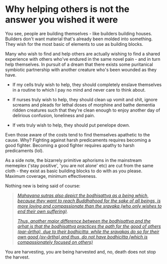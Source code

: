 # Why helping others is not the answer you wished it were

You see, people are building themselves - like builders building houses. Builders don't want material that's already been molded into something. They wish for the most basic of elements to use as building blocks. 

Many who wish to find and help others are actually wishing to find a shared experience with others who've endured in the same novel pain - and in turn help themselves. In pursuit of a dream that there exists some puritanical symbiotic partnership with another creature who's been wounded as they have.

 - If my cells truly wish to help, they should completely enslave themselves in a routine to which I pay no mind and never care to think about.  

 - If nurses truly wish to help, they should clean up vomit and shit, ignore screams and pleads for lethal doses of morphine and bathe dementia ridden creatures such that they're clean enough to enjoy another day of delirious confusion, loneliness and pain.  

 - If vets truly wish to help, they should put penelope down.  


Even those aware of the costs tend to find themselves apathetic to the cause. Why? Fighting against harsh predicaments requires becoming a good fighter. Becoming a good fighter requires apathy to harsh predicaments (lol).

As a side note, the bizarrely primitive aphorisms in the mainstream memeplex ('stay positive', 'you are not alone' etc) are cut from the same cloth - they exist as basic building blocks to do with as you please. Maximum coverage, minimum effectiveness. 

Nothing new is being said of course:

> [*Mahayana sutras also depict the bodhisattva as a being which, because they want to reach Buddhahood for the sake of all beings, is more loving and compassionate than the sravaka (who only wishes to end their own suffering)*](https://en.wikipedia.org/wiki/Bodhisattva). 
>
> [*Thus, another major difference between the bodhisattva and the arhat is that the bodhisattva practices the path for the good of others (par-ārtha), due to their bodhicitta, while the sravakas do so for their own good (sv-ārtha) and thus, do not have bodhicitta (which is compassionately focused on others)*](https://en.wikipedia.org/wiki/Bodhisattva)


You are harvesting, you are being harvested and, no, death does not stop the harvest.


